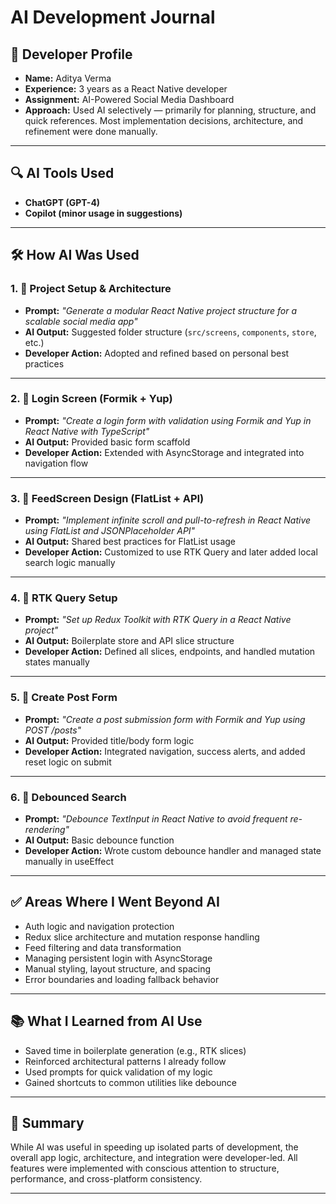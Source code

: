 
# AI Development Journal

## 👤 Developer Profile
- **Name:** Aditya Verma
- **Experience:** 3 years as a React Native developer
- **Assignment:** AI-Powered Social Media Dashboard
- **Approach:** Used AI selectively — primarily for planning, structure, and quick references. Most implementation decisions, architecture, and refinement were done manually.

---

## 🔍 AI Tools Used
- **ChatGPT (GPT-4)**
- **Copilot (minor usage in suggestions)**

---

## 🛠️ How AI Was Used

### 1. 📁 Project Setup & Architecture
- **Prompt:** _"Generate a modular React Native project structure for a scalable social media app"_
- **AI Output:** Suggested folder structure (`src/screens`, `components`, `store`, etc.)
- **Developer Action:** Adopted and refined based on personal best practices

---

### 2. 🔐 Login Screen (Formik + Yup)
- **Prompt:** _"Create a login form with validation using Formik and Yup in React Native with TypeScript"_
- **AI Output:** Provided basic form scaffold
- **Developer Action:** Extended with AsyncStorage and integrated into navigation flow

---

### 3. 📲 FeedScreen Design (FlatList + API)
- **Prompt:** _"Implement infinite scroll and pull-to-refresh in React Native using FlatList and JSONPlaceholder API"_
- **AI Output:** Shared best practices for FlatList usage
- **Developer Action:** Customized to use RTK Query and later added local search logic manually

---

### 4. 🧠 RTK Query Setup
- **Prompt:** _"Set up Redux Toolkit with RTK Query in a React Native project"_
- **AI Output:** Boilerplate store and API slice structure
- **Developer Action:** Defined all slices, endpoints, and handled mutation states manually

---

### 5. 📝 Create Post Form
- **Prompt:** _"Create a post submission form with Formik and Yup using POST /posts"_
- **AI Output:** Provided title/body form logic
- **Developer Action:** Integrated navigation, success alerts, and added reset logic on submit

---

### 6. 🔎 Debounced Search
- **Prompt:** _"Debounce TextInput in React Native to avoid frequent re-rendering"_
- **AI Output:** Basic debounce function
- **Developer Action:** Wrote custom debounce handler and managed state manually in useEffect

---

## ✅ Areas Where I Went Beyond AI
- Auth logic and navigation protection
- Redux slice architecture and mutation response handling
- Feed filtering and data transformation
- Managing persistent login with AsyncStorage
- Manual styling, layout structure, and spacing
- Error boundaries and loading fallback behavior

---

## 📚 What I Learned from AI Use
- Saved time in boilerplate generation (e.g., RTK slices)
- Reinforced architectural patterns I already follow
- Used prompts for quick validation of my logic
- Gained shortcuts to common utilities like debounce

---

## 🧠 Summary
While AI was useful in speeding up isolated parts of development, the overall app logic, architecture, and integration were developer-led. All features were implemented with conscious attention to structure, performance, and cross-platform consistency.

---
